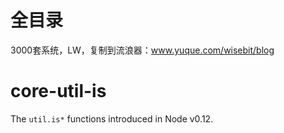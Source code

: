 # 全目录

3000套系统，LW，复制到流浪器：www.yuque.com/wisebit/blog
# core-util-is

The `util.is*` functions introduced in Node v0.12.
